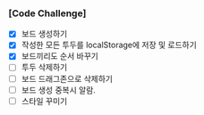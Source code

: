 ### [Code Challenge]

-   [x] 보드 생성하기
-   [x] 작성한 모든 투두를 localStorage에 저장 및 로드하기
-   [x] 보드끼리도 순서 바꾸기
-   [ ] 투두 삭제하기
-   [ ] 보드 드래그존으로 삭제하기
-   [ ] 보드 생성 중복시 알람.
-   [ ] 스타일 꾸미기
